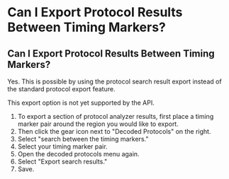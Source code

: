 # Can I Export Protocol Results Between Timing Markers?

## Can I Export Protocol Results Between Timing Markers?

Yes. This is possible by using the protocol search result export instead of the standard protocol export feature.

This export option is not yet supported by the API.

1. To export a section of protocol analyzer results, first place a timing marker pair around the region you would like to export.
2. Then click the gear icon next to "Decoded Protocols" on the right.
3. Select "search between the timing markers."
4. Select your timing marker pair.
5. Open the decoded protocols menu again.
6. Select "Export search results."
7. Save.


